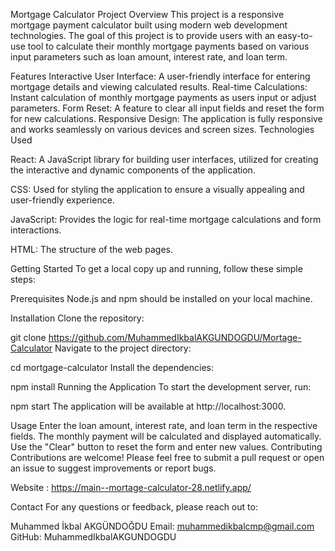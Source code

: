 Mortgage Calculator
Project Overview
This project is a responsive mortgage payment calculator built using modern web development technologies. The goal of this project is to provide users with an easy-to-use tool to calculate their monthly mortgage payments based on various input parameters such as loan amount, interest rate, and loan term.

Features
Interactive User Interface: A user-friendly interface for entering mortgage details and viewing calculated results.
Real-time Calculations: Instant calculation of monthly mortgage payments as users input or adjust parameters.
Form Reset: A feature to clear all input fields and reset the form for new calculations.
Responsive Design: The application is fully responsive and works seamlessly on various devices and screen sizes.
Technologies Used

React: A JavaScript library for building user interfaces, utilized for creating the interactive and dynamic components of the application.

CSS: Used for styling the application to ensure a visually appealing and user-friendly experience.

JavaScript: Provides the logic for real-time mortgage calculations and form interactions.

HTML: The structure of the web pages.

Getting Started
To get a local copy up and running, follow these simple steps:

Prerequisites
Node.js and npm should be installed on your local machine.

Installation
Clone the repository:

git clone https://github.com/MuhammedIkbalAKGUNDOGDU/Mortage-Calculator
Navigate to the project directory:

cd mortgage-calculator
Install the dependencies:

npm install
Running the Application
To start the development server, run:

npm start
The application will be available at http://localhost:3000.

Usage
Enter the loan amount, interest rate, and loan term in the respective fields.
The monthly payment will be calculated and displayed automatically.
Use the "Clear" button to reset the form and enter new values.
Contributing
Contributions are welcome! Please feel free to submit a pull request or open an issue to suggest improvements or report bugs.

Website : https://main--mortage-calculator-28.netlify.app/

Contact
For any questions or feedback, please reach out to:

Muhammed İkbal AKGÜNDOĞDU
Email: muhammedikbalcmp@gmail.com
GitHub: MuhammedIkbalAKGUNDOGDU
